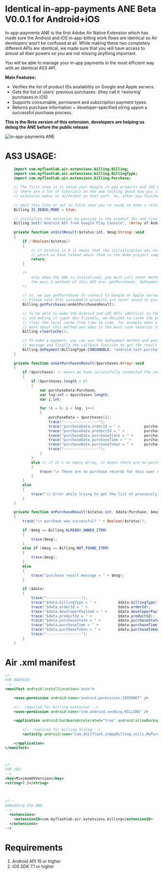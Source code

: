 # Identical in-app-payments ANE Beta V0.0.1 for Android+iOS
In-app-payments ANE is the first Adobe Air Native Extension which has made sure the Android and iOS in-app-billing work flows are identical so Air developers won't be confused at all. While making these two completely different APIs are identical, we made sure that you will have access to almost all their powers so you are not missing anything important.

You will be able to manage your in-app payments in the most efficient way with an identical AS3 API.

**Main Features:**
* Verifies the list of product IDs availability on Google and Apple servers.
* Gets the list of users' previous purchases. (they call it 'restoring' purchases in iOS)
* Supports consumable, permanent and subscription payment types.
* Returns purchase information + developer-specified string uppon a successful purchase process.

**This is the Beta version of this extension. developers are helping us debug the ANE before the public release**

![in-app-payments ANE](http://www.myflashlabs.com/wp-content/uploads/2015/12/product_adobe-air-ane-in-app-payments-595x738.jpg)

# AS3 USAGE:
```actionscript
	import com.myflashlab.air.extensions.billing.Billing;
	import com.myflashlab.air.extensions.billing.BillingType;
	import com.myflashlab.air.extensions.billing.Purchase;
	
	// The first step is to setup your Google in-app products and iOS products in your Google Play and iTunes Connect consoles.
	// there are a lot of tutorials on the web talking about how you can setup your consoles with the product IDs and using this
	// extension makes no different on that part. So, after you finished setting up your console, here's how you do the coding part.
	
	// omit this line or set to false when you're ready to make a release version of your app. [When developing, make sure you are setting this to true]
	Billing.IS_DEBUG_MODE = true;
	
	// initialize the extension by passing in the product IDs and finally a callback function so you will know when the initialization process finishes.
	Billing.init("Android KEY from Google Play Console", [Array of Android products], [Array of iOS products], callbackFunction);
	
	private function onInitResult($status:int, $msg:String):void
	{
		if (!Boolean($status))
		{
			// if $status is 0 it means that the initialization was not successful and this may happen because of many different reasons
			// which we have talked about them in the demo project sample codes. Please check FD/src/MainFinal.as file for more details.
			return;
		}
		
		/*
			only when the ANE is initialized, you must call other methods.
			the main 3 methods of this API are: getPurchases, doPayment and clearCache
		*/
		
		// so, we use getPurchases to connect to Google or Apple servers and restore the list of all previously purchased products.
		// Please note that consumable products are never saved so you should not expect to receive them with this method.
		Billing.getPurchases(onGetPurchasesResult);
		
		// To be able to make the Android and iOS APIs identical to the Air side and also to improve the extension performance 
		// and making it super dev-friendly, we decided to cache the purchase information. Considering this fact, you may need to
		// clear the local cache from time to time, for example when a user logouts from your app. Make sure to read the asdoc to know
		// more about this method and when is the best case senarios for clearing the cache.
		Billing.clearCache();
		
		// To make a payment, you can use the doPayment method and pass in the type of payment, the productID and an optional Payload
		// message and finally the callback function to get the result of the payment.
		Billing.doPayment(BillingType.CONSUMABLE, "android.test.purchased", "Payload CONSUMABLE", onPurchaseResult);
	}
	
	private function onGetPurchasesResult($purchases:Array):void
	{
		if ($purchases) // means we have successfully connected the server.
		{
			if ($purchases.length > 0)
			{
				var purchaseData:Purchase;
				var lng:int = $purchases.length;
				var i:int;
				
				for (i = 0; i < lng; i++)
				{
					purchaseData = $purchases[i];
					trace("----------------");
					trace("purchaseData.orderId = " + 			purchaseData.orderId);
					trace("purchaseData.productId = " +			purchaseData.productId);
					trace("purchaseData.purchaseState = " +		purchaseData.purchaseState);
					trace("purchaseData.purchaseTime = " +		purchaseData.purchaseTime);
					trace("purchaseData.purchaseToken = " +		purchaseData.purchaseToken);
					trace("----------------");
				}
			}
			else // if it's an empty Array, it means there are no purchase records for this user on the server.
			{
				trace("\n There are no purchase records for this user on Google or Apple servers.");
			}
		}
		else
		{
			trace("\n Error while trying to get the list of previously purchased records.")
		}
	}
	
	private function onPurchaseResult($status:int, $data:Purchase, $msg:String):void
	{
		trace("\n purchase was successful? " + Boolean($status));
		
		if ($msg == Billing.ALREADY_OWNED_ITEM)
		{
			trace($msg);
		}
		else if ($msg == Billing.NOT_FOUND_ITEM)
		{
			trace($msg);
		}
		else
		{
			trace("purchase result message = " + $msg);
		}
		
		if ($data)
		{
			trace("----------------");
			trace("$data.billingType = " + 			$data.billingType);
			trace("$data.orderId = " + 				$data.orderId);
			trace("$data.developerPayload = " + 	$data.developerPayload);
			trace("$data.productId = " +			$data.productId);
			trace("$data.purchaseState = " +		$data.purchaseState);
			trace("$data.purchaseTime = " +			$data.purchaseTime);
			trace("$data.purchaseToken = " +		$data.purchaseToken);
			trace("----------------");
		}
	}
```

# Air .xml manifest
```xml
<!--
FOR ANDROID:
-->
<manifest android:installLocation="auto">
	
	<uses-permission android:name="android.permission.INTERNET" />
	
	<!-- required for billing extension -->
	<uses-permission android:name="com.android.vending.BILLING" />
	
	<application android:hardwareAccelerated="true" android:allowBackup="true">
		
		<!-- required for billing dialog -->
		<activity android:name="com.doitflash.inAppBilling.utils.MyPurchase" android:theme="@style/Theme.Transparent" />
		
	</application>
</manifest>



<!--
FOR iOS:
-->
<key>MinimumOSVersion</key>
<string>7.1</string>
	
	
	
<!--
Embedding the ANE:
-->
  <extensions>
	<extensionID>com.myflashlab.air.extensions.billing</extensionID>
  </extensions>
-->
```

# Requirements 
1. Android API 15 or higher
2. iOS SDK 7.1 or higher